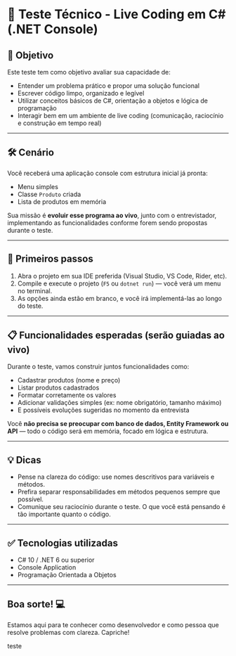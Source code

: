 # 📘 Teste Técnico - Live Coding em C# (.NET Console)

## 🎯 Objetivo

Este teste tem como objetivo avaliar sua capacidade de:

- Entender um problema prático e propor uma solução funcional
- Escrever código limpo, organizado e legível
- Utilizar conceitos básicos de C#, orientação a objetos e lógica de programação
- Interagir bem em um ambiente de live coding (comunicação, raciocínio e construção em tempo real)

---

## 🛠 Cenário

Você receberá uma aplicação console com estrutura inicial já pronta:

- Menu simples
- Classe `Produto` criada
- Lista de produtos em memória

Sua missão é **evoluir esse programa ao vivo**, junto com o entrevistador, implementando as funcionalidades conforme forem sendo propostas durante o teste.

---

## 🚀 Primeiros passos

1. Abra o projeto em sua IDE preferida (Visual Studio, VS Code, Rider, etc).
2. Compile e execute o projeto (`F5` ou `dotnet run`) — você verá um menu no terminal.
3. As opções ainda estão em branco, e você irá implementá-las ao longo do teste.

---

## 📋 Funcionalidades esperadas (serão guiadas ao vivo)

Durante o teste, vamos construir juntos funcionalidades como:

- Cadastrar produtos (nome e preço)
- Listar produtos cadastrados
- Formatar corretamente os valores
- Adicionar validações simples (ex: nome obrigatório, tamanho máximo)
- E possíveis evoluções sugeridas no momento da entrevista

Você **não precisa se preocupar com banco de dados, Entity Framework ou API** — todo o código será em memória, focado em lógica e estrutura.

---

## 💡 Dicas

- Pense na clareza do código: use nomes descritivos para variáveis e métodos.
- Prefira separar responsabilidades em métodos pequenos sempre que possível.
- Comunique seu raciocínio durante o teste. O que você está pensando é tão importante quanto o código.

---

## ✅ Tecnologias utilizadas

- C# 10 / .NET 6 ou superior
- Console Application
- Programação Orientada a Objetos

---

## Boa sorte! 💻  
Estamos aqui para te conhecer como desenvolvedor e como pessoa que resolve problemas com clareza. Capriche!

teste
